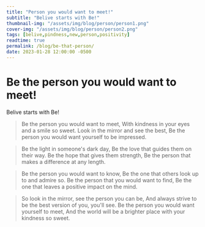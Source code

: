 ```yaml
---
title: "Person you would want to meet!"
subtitle: "Belive starts with Be!"
thumbnail-img: "/assets/img/blog/person/person1.png"
cover-img: "/assets/img/blog/person/person2.png"
tags: [belive,pindness,new,person,positivity]
readtime: true
permalink: /blog/be-that-person/
date: 2023-01-28 12:00:00 -0500
---
```

# Be the person you would want to meet!

Belive starts with Be!

> Be the person you would want to meet,
> With kindness in your eyes and a smile so sweet.
> Look in the mirror and see the best,
> Be the person you would want yourself to be impressed.

> Be the light in someone's dark day,
> Be the love that guides them on their way.
> Be the hope that gives them strength,
> Be the person that makes a difference at any length.

> Be the person you would want to know,
> Be the one that others look up to and admire so.
> Be the person that you would want to find,
> Be the one that leaves a positive impact on the mind.

> So look in the mirror, see the person you can be,
> And always strive to be the best version of you, you'll see.
> Be the person you would want yourself to meet,
> And the world will be a brighter place with your kindness so sweet.
